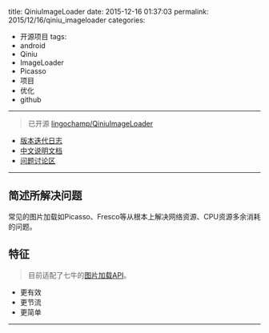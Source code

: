 title: QiniuImageLoader
date: 2015-12-16 01:37:03
permalink: 2015/12/16/qiniu_imageloader
categories:
- 开源项目
tags:
- android
- Qiniu
- ImageLoader
- Picasso
- 项目
- 优化
- github

---

> 已开源 [lingochamp/QiniuImageLoader](https://github.com/lingochamp/QiniuImageLoader)

- [版本迭代日志](https://github.com/lingochamp/QiniuImageLoader)
- [中文说明文档](https://github.com/lingochamp/QiniuImageLoader/blob/master/README.md)
- [问题讨论区](https://github.com/lingochamp/QiniuImageLoader/issues)

<!-- more -->

---

## 简述所解决问题

常见的图片加载如Picasso、Fresco等从根本上解决网络资源、CPU资源多余消耗的问题。

## 特征

> 目前适配了七牛的[图片加载API](http://developer.qiniu.com/docs/v6/api/reference/fop/image/imageview2.html)。

- 更有效
- 更节流
- 更简单

---
